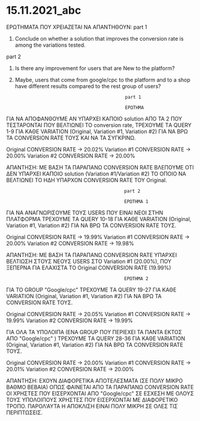 # 15.11.2021_abc

ΕΡΩΤΗΜΑΤΑ ΠΟΥ ΧΡΕΙΑΖΕΤΑΙ ΝΑ ΑΠΑΝΤΗΘΟΥΝ:
part 1
1. Conclude on whether a solution that improves the conversion rate is among the variations tested.

part 2
1. Is there any improvement for users that are New to the platform?
2. Maybe, users that come from google/cpc to the platform and to a shop have different results compared to the rest group of users?


                                                part 1 
                                                
                                                ΕΡΩΤΗΜΑ

ΓΙΑ ΝΑ ΑΠΟΦΑΝΘΟΥΜΕ ΑΝ ΥΠΑΡΧΕΙ ΚΑΠΟΙΟ solution ΑΠΟ ΤΑ 2 ΠΟΥ ΤΕΣΤΑΡΟΝΤΑΙ ΠΟΥ ΒΕΛΤΙΩΝΕΙ ΤΟ conversion rate, ΤΡΕΧΟΥΜΕ ΤA QUERY 1-9 ΓΙΑ ΚΑΘE VARIATION (Original, Variation #1, Variation #2) ΓΙΑ ΝΑ ΒΡΩ ΤΑ CONVERSION RATE ΤΟΥΣ ΚΑΙ ΝΑ ΤΑ ΣΥΓΚΡΙΝΩ.

Original CONVERSION RATE     -> 20.02%
Variation #1 CONVERSION RATE -> 20.00% 
Variation #2 CONVERSION RATE -> 20.00% 

ΑΠΑΝΤΗΣΗ: ΜΕ ΒΑΣΗ ΤΑ ΠΑΡΑΠΑΝΩ CONVERSION RATE ΒΛΕΠΟΥΜΕ ΟΤΙ ΔΕΝ ΥΠΑΡΧΕΙ ΚΑΠΟΙΟ solution (Variation #1/Variation #2) ΤΟ ΟΠΟΙΟ ΝΑ ΒΕΛΤΙΩΝΕΙ ΤΟ ΗΔΗ ΥΠΑΡΧΟΝ CONVERSION RATE ΤΟΥ Original.

                                                part 2
                                                
                                                ΕΡΩΤΗΜΑ 1
                                                
ΓΙΑ ΝΑ ΑΝΑΓΝΩΡΙΣΟΥΜΕ ΤΟΥΣ USERS ΠΟΥ ΕΙΝΑΙ ΝΕΟΙ ΣΤΗΝ ΠΛΑΤΦΟΡΜΑ ΤΡΕΧΟΥΜΕ ΤA QUERY 10-18 ΓΙΑ ΚΑΘΕ VARIATION (Original, Variation #1, Variation #2) ΓΙΑ ΝΑ ΒΡΩ ΤΑ CONVERSION RATE ΤΟΥΣ.   

Original CONVERSION RATE     -> 19.99%
Variation #1 CONVERSION RATE -> 20.00%
Variation #2 CONVERSION RATE -> 19.98%

ΑΠΑΝΤΗΣΗ: ΜΕ ΒΑΣΗ ΤΑ ΠΑΡΑΠΑΝΩ CONVERSION RATE ΥΠΑΡΧΕΙ ΒΕΛΤΙΩΣΗ ΣΤΟΥΣ ΝΕΟΥΣ USERS ΣΤΟ Variation #1 (20.00%), ΠΟΥ ΞΕΠΕΡΝΑ ΓΙΑ ΕΛΑΧΙΣΤΑ ΤΟ Original CONVERSION RATE (19.99%)
                                                
                                                
                                                ΕΡΩΤΗΜΑ 2
                                                
                                               
ΓΙΑ ΤΟ GROUP "Google/cpc" ΤΡΕΧΟΥΜΕ ΤA QUERY 19-27 ΓΙΑ ΚΑΘE VARIATION (Original, Variation #1, Variation #2) ΓΙΑ ΝΑ ΒΡΩ ΤΑ CONVERSION RATE ΤΟΥΣ.
 
Original CONVERSION RATE     -> 20.05%
Variation #1 CONVERSION RATE -> 19.99%
Variation #2 CONVERSION RATE -> 19.99%

ΓΙΑ ΟΛΑ ΤΑ ΥΠΟΛΟΙΠΑ (ΕΝΑ GROUP ΠΟΥ ΠΕΡΙΕΧΕΙ ΤΑ ΠΑΝΤΑ ΕΚΤΟΣ ΑΠΟ "Google/cpc" ) ΤΡΕΧΟΥΜΕ ΤA QUERY 28-36 ΓΙΑ ΚΑΘE VARIATION (Original, Variation #1, Variation #2) ΓΙΑ ΝΑ ΒΡΩ ΤΑ CONVERSION RATE ΤΟΥΣ.

Original CONVERSION RATE     -> 20.00%
Variation #1 CONVERSION RATE -> 20.01%
Variation #2 CONVERSION RATE -> 20.00%

ΑΠΑΝΤΗΣΗ: ΕΧΟΥΝ ΔΙΑΦΟΡΕΤΙΚΑ ΑΠΟΤΕΛΕΣΜΑΤΑ (ΣΕ ΠΟΛΥ ΜΙΚΡΟ ΒΑΘΜΟ ΒΕΒΑΙΑ) ΟΠΩΣ ΦΑΙΝΕΤΑΙ ΑΠΟ ΤΑ ΠΑΡΑΠΑΝΩ CONVERSION RATE ΟΙ ΧΡΗΣΤΕΣ ΠΟΥ ΕΙΣΕΡΧΟΝΤΑΙ ΑΠΟ "Google/cpc" ΣΕ ΕΣΧΕΣΗ ΜΕ ΟΛΟΥΣ ΤΟΥΣ ΥΠΟΛΟΙΠΟΥΣ ΧΡΗΣΤΕΣ ΠΟΥ ΕΙΣΕΡΧΟΝΤΑΙ ΜΕ ΔΙΑΦΟΡΕΤΙΚΟ ΤΡΟΠΟ. ΠΑΡΟΛ'ΑΥΤΑ Η ΑΠΟΚΛΙΣΗ ΕΙΝΑΙ ΠΟΛΥ ΜΙΚΡΗ ΣΕ ΟΛΕΣ ΤΙΣ ΠΕΡΙΠΤΩΣΕΙΣ.
